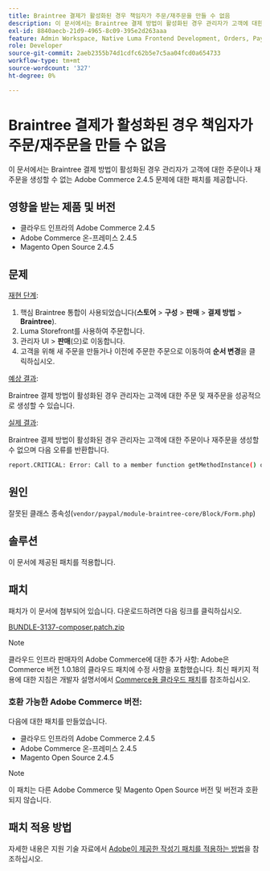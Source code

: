 ```yaml
---
title: Braintree 결제가 활성화된 경우 책임자가 주문/재주문을 만들 수 없음
description: 이 문서에서는 Braintree 결제 방법이 활성화된 경우 관리자가 고객에 대한 주문이나 재주문을 생성할 수 없는 Adobe Commerce 2.4.5 문제에 대한 패치를 제공합니다.
exl-id: 8840aecb-21d9-4965-8c09-395e2d263aaa
feature: Admin Workspace, Native Luma Frontend Development, Orders, Payments
role: Developer
source-git-commit: 2aeb2355b74d1cdfc62b5e7c5aa04fcd0a654733
workflow-type: tm+mt
source-wordcount: '327'
ht-degree: 0%

---
```


# Braintree 결제가 활성화된 경우 책임자가 주문/재주문을 만들 수 없음

이 문서에서는 Braintree 결제 방법이 활성화된 경우 관리자가 고객에 대한 주문이나 재주문을 생성할 수 없는 Adobe Commerce 2.4.5 문제에 대한 패치를 제공합니다.

## 영향을 받는 제품 및 버전

* 클라우드 인프라의 Adobe Commerce 2.4.5
* Adobe Commerce 온-프레미스 2.4.5
* Magento Open Source 2.4.5

## 문제

<u>재현 단계</u>:

1. 핵심 Braintree 통합이 사용되었습니다(**스토어** > **구성** > **판매** > **결제 방법** > **Braintree**).
1. Luma Storefront를 사용하여 주문합니다.
1. 관리자 UI > **판매**(으)로 이동합니다.
1. 고객을 위해 새 주문을 만들거나 이전에 주문한 주문으로 이동하여 **순서 변경**&#x200B;을 클릭하십시오.

<u>예상 결과</u>:

Braintree 결제 방법이 활성화된 경우 관리자는 고객에 대한 주문 및 재주문을 성공적으로 생성할 수 있습니다.

<u>실제 결과</u>:

Braintree 결제 방법이 활성화된 경우 관리자는 고객에 대한 주문이나 재주문을 생성할 수 없으며 다음 오류를 반환합니다.

```bash
report.CRITICAL: Error: Call to a member function getMethodInstance() on null in /app/vendor/paypal/module-braintree-core/Block/Form.php:174
```

## 원인

잘못된 클래스 종속성(`vendor/paypal/module-braintree-core/Block/Form.php`)

## 솔루션

이 문서에 제공된 패치를 적용합니다.

## 패치

패치가 이 문서에 첨부되어 있습니다. 다운로드하려면 다음 링크를 클릭하십시오.

[BUNDLE-3137-composer.patch.zip](assets/BUNDLE-3137-composer.patch.zip)

>[!NOTE]
>
>클라우드 인프라 판매자의 Adobe Commerce에 대한 추가 사항: Adobe은 Commerce 버전 1.0.18의 클라우드 패치에 수정 사항을 포함했습니다. 최신 패키지 적용에 대한 지침은 개발자 설명서에서 [Commerce용 클라우드 패치](https://experienceleague.adobe.com/ko/docs/commerce-cloud-service/user-guide/release-notes/cloud-patches)를 참조하십시오.

### 호환 가능한 Adobe Commerce 버전:

다음에 대한 패치를 만들었습니다.

* 클라우드 인프라의 Adobe Commerce 2.4.5
* Adobe Commerce 온-프레미스 2.4.5
* Magento Open Source 2.4.5

>[!NOTE]
>
>이 패치는 다른 Adobe Commerce 및 Magento Open Source 버전 및 버전과 호환되지 않습니다.

## 패치 적용 방법

자세한 내용은 지원 기술 자료에서 [Adobe이 제공한 작성기 패치를 적용하는 방법](/help/how-to/general/how-to-apply-a-composer-patch-provided-by-magento.md)을 참조하십시오.
